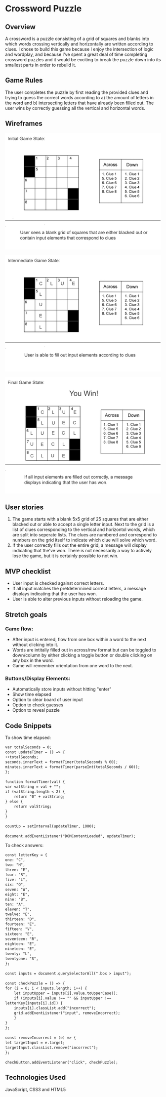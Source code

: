 # Crossword Puzzle

## Overview
A crossword is a puzzle consisting of a grid of squares and blanks into which words crossing vertically and horizontally are written according to clues. I chose to build this game because I enjoy the intersection of logic and wordplay, and because I've spent a great deal of time completing crossword puzzles and it would be exciting to break the puzzle down into its smallest parts in order to rebuild it.

## Game Rules
The user completes the puzzle by first reading the provided clues and trying to guess the correct words according to a) the amount of letters in the word and b) intersecting letters that have already been filled out. The user wins by correctly guessing all the vertical and horizontal words.

## Wireframes
![Initial Game State](wireframes/InitialGameState.jpg)

![Intermediate Game State](wireframes/IntermediateGameState.jpg)

![Final Game State](wireframes/FinalGameState.jpg)



## User stories
1) The game starts with a blank 5x5 grid of 25 squares that are either blacked out or able to accept a single letter input. Next to the grid is a list of clues corresponding to the vertical and horizontol words, which are split into seperate lists. The clues are numbered and correspond to numbers on the grid itself to indicate which clue will solve which word.
2) If the user correctly fills out the entire grid, a message will display indicating that the've won. There is not necessarily a way to actively lose the game, but it is certainly possible to not win. 

## MVP checklist
* User input is checked against correct letters.
* If all input matches the pretdetermined correct letters, a message displays indicating that the user has won.
* User is able to alter previous inputs without reloading the game.

## Stretch goals
### Game flow:
* After input is entered, flow from one box within a word to the next without clicking into it.
* Words are intitally filled out in across/row format but can be toggled to down/column by either clicking a toggle button or double clicking on any box in the word.
* Game will remember orientation from one word to the next.

### Buttons/Display Elements:
* Automatically store inputs without hitting "enter"
* Show time elapsed
* Option to clear board of user input
* Option to check guesses 
* Option to reveal puzzle

## Code Snippets
To show time elapsed:

    var totalSeconds = 0;
    const updateTimer = () => {
    ++totalSeconds;
    seconds.innerText = formatTimer(totalSeconds % 60);
    minutes.innerText = formatTimer(parseInt(totalSeconds / 60));
    };

    function formatTimer(val) {
    var valString = val + "";
    if (valString.length < 2) {
        return "0" + valString;
    } else {
        return valString;
    }
    }

    countUp = setInterval(updateTimer, 1000);

    document.addEventListener("DOMContentLoaded", updateTimer);

To check answers: 

    const letterKey = {
    one: "C",
    two: "H",
    three: "E",
    four: "R",
    five: "L",
    six: "O",
    seven: "W",
    eight: "E",
    nine: "B",
    ten: "A",
    eleven: "T",
    twelve: "E",
    thirteen: "D",
    fourteen: "E",
    fifteen: "V",
    sixteen: "E",
    seventeen: "R",
    eighteen: "E",
    nineteen: "E",
    twenty: "L",
    twentyone: "S",
    };

    const inputs = document.querySelectorAll(".box > input");

    const checkPuzzle = () => {
    for (i = 0; i < inputs.length; i++) {
        let inputUpper = inputs[i].value.toUpperCase();
        if (inputs[i].value !== "" && inputUpper !== letterKey[inputs[i].id]) {
        inputs[i].classList.add("incorrect");
        grid.addEventListener("input", removeIncorrect);
        }
    }
    };

    const removeIncorrect = (e) => {
    let targetInput = e.target;
    targetInput.classList.remove("incorrect");
    };

    checkButton.addEventListener("click", checkPuzzle);

## Technologies Used
JavaScript, CSS3 and HTML5